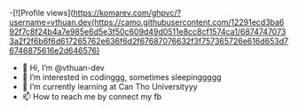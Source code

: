 -[![Profile views](https://komarev.com/ghpvc/?username=vthuan.dev(https://camo.githubusercontent.com/12291ecd3ba692f7c8f24b4a7e985e6d5e3f50c609d49d0511e8cc8cf1574ca1/68747470733a2f2f6b6f6d617265762e636f6d2f67687076632f3f757365726e616d653d76746875616e2d646576)
- 👋 Hi, I’m @vthuan-dev
- 👀 I’m interested in codinggg, sometimes sleepinggggg
- 🌱 I’m currently learning at Can Tho Universityyy
- 📫 How to reach me by connect my fb 



<!---
vthuan-dev/vthuan-dev is a ✨ special ✨ repository because its `README.md` (this file) appears on your GitHub profile.
You can click the Preview link to take a look at your changes.
--->
